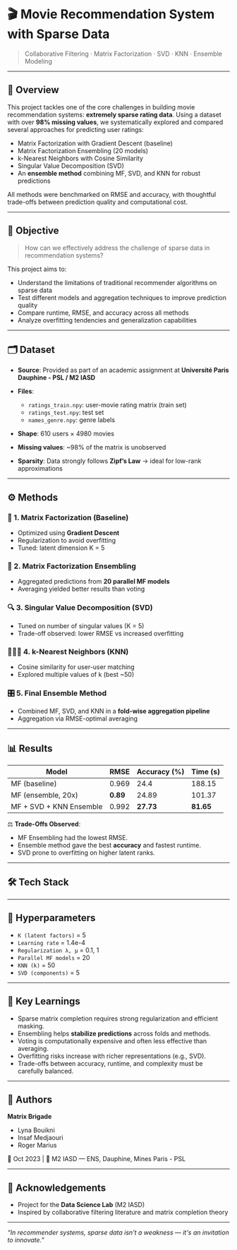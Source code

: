 # 🎬 Movie Recommendation System with Sparse Data

> Collaborative Filtering · Matrix Factorization · SVD · KNN · Ensemble Modeling

---

## 📌 Overview

This project tackles one of the core challenges in building movie recommendation systems: **extremely sparse rating data**. Using a dataset with over **98% missing values**, we systematically explored and compared several approaches for predicting user ratings:

- Matrix Factorization with Gradient Descent (baseline)
- Matrix Factorization Ensembling (20 models)
- k-Nearest Neighbors with Cosine Similarity
- Singular Value Decomposition (SVD)
- An **ensemble method** combining MF, SVD, and KNN for robust predictions

 All methods were benchmarked on RMSE and accuracy, with thoughtful trade-offs between prediction quality and computational cost.

---

## 🎯 Objective

> How can we effectively address the challenge of sparse data in recommendation systems?

This project aims to:

- Understand the limitations of traditional recommender algorithms on sparse data
- Test different models and aggregation techniques to improve prediction quality
- Compare runtime, RMSE, and accuracy across all methods
- Analyze overfitting tendencies and generalization capabilities

---

## 🗂 Dataset

- **Source**: Provided as part of an academic assignment at **Université Paris Dauphine - PSL / M2 IASD**
- **Files**:
  - `ratings_train.npy`: user-movie rating matrix (train set)
  - `ratings_test.npy`: test set
  - `names_genre.npy`: genre labels

- **Shape**: 610 users × 4980 movies  
- **Missing values**: ~98% of the matrix is unobserved  
- **Sparsity**: Data strongly follows **Zipf’s Law** → ideal for low-rank approximations

---

## ⚙️ Methods

### 🧩 1. Matrix Factorization (Baseline)
- Optimized using **Gradient Descent**  
- Regularization to avoid overfitting  
- Tuned: latent dimension K = 5

### 🧪 2. Matrix Factorization Ensembling
- Aggregated predictions from **20 parallel MF models**  
- Averaging yielded better results than voting

### 🔍 3. Singular Value Decomposition (SVD)
- Tuned on number of singular values (K = 5)  
- Trade-off observed: lower RMSE vs increased overfitting

### 🧑‍🤝‍🧑 4. k-Nearest Neighbors (KNN)
- Cosine similarity for user-user matching  
- Explored multiple values of k (best ~50)

### 🎛️ 5. Final Ensemble Method
- Combined MF, SVD, and KNN in a **fold-wise aggregation pipeline**
- Aggregation via RMSE-optimal averaging

---

## 📊 Results

| Model                  | RMSE   | Accuracy (%) | Time (s) |
|------------------------|--------|---------------|----------|
| MF (baseline)          | 0.969  | 24.4          | 188.15   |
| MF (ensemble, 20x)     | **0.89**   | 24.89         | 101.37   |
| MF + SVD + KNN Ensemble| 0.992  | **27.73**     | **81.65**|

⚖️ **Trade-Offs Observed**:

- MF Ensembling had the lowest RMSE.
- Ensemble method gave the best **accuracy** and fastest runtime.
- SVD prone to overfitting on higher latent ranks.

---

## 🛠 Tech Stack



---

## 🧾 Hyperparameters

- `K (latent factors)` = 5  
- `Learning rate` = 1.4e-4  
- `Regularization λ, μ` = 0.1, 1  
- `Parallel MF models` = 20  
- `KNN (k)` = 50  
- `SVD (components)` = 5  

---

## 🧠 Key Learnings

- Sparse matrix completion requires strong regularization and efficient masking.
- Ensembling helps **stabilize predictions** across folds and methods.
- Voting is computationally expensive and often less effective than averaging.
- Overfitting risks increase with richer representations (e.g., SVD).
- Trade-offs between accuracy, runtime, and complexity must be carefully balanced.

---

## 👥 Authors

**Matrix Brigade**  
- Lyna Bouikni  
- Insaf Medjaouri  
- Roger Marius  

📅 Oct 2023 | 🏫 M2 IASD — ENS, Dauphine, Mines Paris - PSL

---

## 🤝 Acknowledgements

- Project for the **Data Science Lab** (M2 IASD)  
- Inspired by collaborative filtering literature and matrix completion theory

---

_“In recommender systems, sparse data isn't a weakness — it's an invitation to innovate.”_

